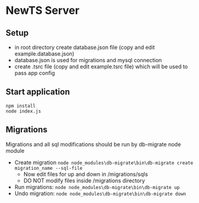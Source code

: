 # NewTS Server

## Setup
- in root directory create database.json file (copy and edit example.database.json)
- database.json is used for migrations and mysql connection
- create .tsrc file (copy and edit example.tsrc file) which will be used to pass app config

## Start application
```
npm install
node index.js
```

## Migrations
Migrations and all sql modifications should be run by db-migrate node module
- Create migration `node node_modules\db-migrate\bin\db-migrate create migration_name --sql-file`
  - Now edit files for up and down in /migrations/sqls
  - DO NOT modify files inside /migrations directory
- Run migrations: `node node_modules\db-migrate\bin\db-migrate up`
- Undo migration: `node node_modules\db-migrate\bin\db-migrate down`
